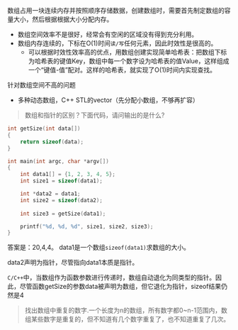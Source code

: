 数组占用一块连续内存并按照顺序存储数据，创建数组时，需要首先制定数组的容量大小，然后根据根据大小分配内存。

* 数组空间效率不是很好，经常会有空闲的区域没有得到充分利用。
* 数组内存连续的，下标在O(1)时间`读/写`任何元素，因此时效性是很高的。
	* 可以根据时效性效率高的优点，用数组创建实现简单哈希表：把数组下标为哈希表的键值Key，数组中每一个数字设为哈希表的值Value，这样组成一个“键值-值”配对。这样的哈希表，就实现了O(1)时间内实现查找。


针对数组空间不高的问题

* 多种动态数组，C++ STL的vector（先分配小数组，不够再扩容）


> 数组和指针的区别？下面代码，请问输出的是什么?

```cpp
int getSize(int data[])
{
	return sizeof(data);
}

int main(int argc, char *argv[])
{
	int data1[] = {1, 2, 3, 4, 5};
	int size1 = sizeof(data1);

	int *data2 = data1;
	int size2 = sizeof(data2);
	
	int size3 = getSize(data1);

	printf("%d, %d, %d", size1, size2, size3);
}
```

答案是：20,4,4。 data1是一个数组`sizeof(data1)`求数组的大小。

data2声明为指针，尽管指向data1本质是指针。

`C/C++`中，当数组作为函数参数进行传递时，数组自动退化为同类型的指针。因此，尽管函数getSize的参数data被声明为数组，但它退化为指针，sizeof结果仍然是4

> 找出数组中重复的数字.一个长度为n的数组，所有数字都0~n-1范围内，数组某些数字是重复的，但不知道有几个数字重复了，也不知道重复了几次。